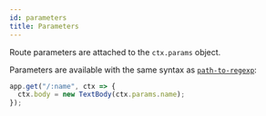 ```yaml
---
id: parameters
title: Parameters
---
```


Route parameters are attached to the `ctx.params` object.

Parameters are available with the same syntax as [`path-to-regexp`](https://npmjs.org/package/path-to-regexp):

```js
app.get("/:name", ctx => {
  ctx.body = new TextBody(ctx.params.name);
});
```

